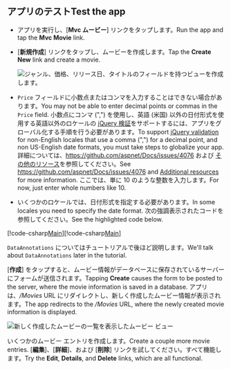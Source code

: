 
## <a name="test-the-app"></a><span data-ttu-id="82d01-101">アプリのテスト</span><span class="sxs-lookup"><span data-stu-id="82d01-101">Test the app</span></span>

* <span data-ttu-id="82d01-102">アプリを実行し、[**Mvc ムービー**] リンクをタップします。</span><span class="sxs-lookup"><span data-stu-id="82d01-102">Run the app and tap the **Mvc Movie** link.</span></span>
* <span data-ttu-id="82d01-103">[**新規作成**] リンクをタップし、ムービーを作成します。</span><span class="sxs-lookup"><span data-stu-id="82d01-103">Tap the **Create New** link and create a movie.</span></span>

  ![ジャンル、価格、リリース日、タイトルのフィールドを持つビューを作成します。](../../tutorials/first-mvc-app/adding-model/_static/movies.png)

* <span data-ttu-id="82d01-105">`Price` フィールドに小数点またはコンマを入力することはできない場合があります。</span><span class="sxs-lookup"><span data-stu-id="82d01-105">You may not be able to enter decimal points or commas in the `Price` field.</span></span> <span data-ttu-id="82d01-106">小数点にコンマ (",") を使用し、英語 (米国) 以外の日付形式を使用する英語以外のロケールの [jQuery 検証](https://jqueryvalidation.org/)をサポートするには、アプリをグローバル化する手順を行う必要があります。</span><span class="sxs-lookup"><span data-stu-id="82d01-106">To support [jQuery validation](https://jqueryvalidation.org/) for non-English locales that use a comma (",") for a decimal point, and non US-English date formats, you must take steps to globalize your app.</span></span> <span data-ttu-id="82d01-107">詳細については、https://github.com/aspnet/Docs/issues/4076 および [その他のリソース](#additional-resources)を参照してください。</span><span class="sxs-lookup"><span data-stu-id="82d01-107">See https://github.com/aspnet/Docs/issues/4076 and [Additional resources](#additional-resources) for more information.</span></span> <span data-ttu-id="82d01-108">ここでは、単に 10 のような整数を入力します。</span><span class="sxs-lookup"><span data-stu-id="82d01-108">For now, just enter whole numbers like 10.</span></span>

<a name="displayformatdatelocal"></a>

* <span data-ttu-id="82d01-109">いくつかのロケールでは、日付形式を指定する必要があります。</span><span class="sxs-lookup"><span data-stu-id="82d01-109">In some locales you need to specify the date format.</span></span> <span data-ttu-id="82d01-110">次の強調表示されたコードを参照してください。</span><span class="sxs-lookup"><span data-stu-id="82d01-110">See the highlighted code below.</span></span>

<span data-ttu-id="82d01-111">[!code-csharp[Main](../../tutorials/first-mvc-app/start-mvc/sample/MvcMovie/Models/MovieDateFormat.cs?name=snippet_1&highlight=2,10)]</span><span class="sxs-lookup"><span data-stu-id="82d01-111">[!code-csharp[Main](../../tutorials/first-mvc-app/start-mvc/sample/MvcMovie/Models/MovieDateFormat.cs?name=snippet_1&highlight=2,10)]</span></span>

<span data-ttu-id="82d01-112">`DataAnnotations` についてはチュートリアルで後ほど説明します。</span><span class="sxs-lookup"><span data-stu-id="82d01-112">We'll talk about `DataAnnotations` later in the tutorial.</span></span>

<span data-ttu-id="82d01-113">[**作成**] をタップすると、ムービー情報がデータベースに保存されているサーバーにフォームが送信されます。</span><span class="sxs-lookup"><span data-stu-id="82d01-113">Tapping **Create** causes the form to be posted to the server, where the movie information is saved in a database.</span></span> <span data-ttu-id="82d01-114">アプリは、*/Movies* URL にリダイレクトし、新しく作成したムービー情報が表示されます。</span><span class="sxs-lookup"><span data-stu-id="82d01-114">The app redirects to the */Movies* URL, where the newly created movie information is displayed.</span></span>

![新しく作成したムービーの一覧を表示したムービー ビュー](../../tutorials/first-mvc-app/adding-model/_static/h.png)

<span data-ttu-id="82d01-116">いくつかのムービー エントリを作成します。</span><span class="sxs-lookup"><span data-stu-id="82d01-116">Create a couple more movie entries.</span></span> <span data-ttu-id="82d01-117">[**編集**]、[**詳細**]、および [**削除**] リンクを試してください。すべて機能します。</span><span class="sxs-lookup"><span data-stu-id="82d01-117">Try the **Edit**, **Details**, and **Delete** links, which are all functional.</span></span>
